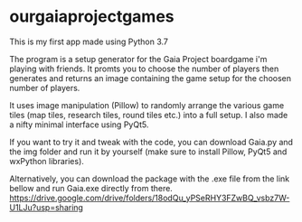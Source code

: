 # ourgaiaprojectgames

This is my first app made using Python 3.7

The program is a setup generator for the Gaia Project boardgame i'm playing with friends. It promts you to choose the number of players then generates and returns an image containing the game setup for the choosen number of players.

It uses image manipulation (Pillow) to randomly arrange the various game tiles (map tiles, research tiles, round tiles etc.) into a full setup.
I also made a nifty minimal interface using PyQt5.

If you want to try it and tweak with the code, you can  download Gaia.py and the img folder and run it by yourself (make sure to install Pillow, PyQt5 and wxPython libraries).

Alternatively, you can download the package with the .exe file from the link bellow and run Gaia.exe directly from there. https://drive.google.com/drive/folders/18odQu_yPSeRHY3FZwBQ_vsbz7W-U1LJu?usp=sharing
